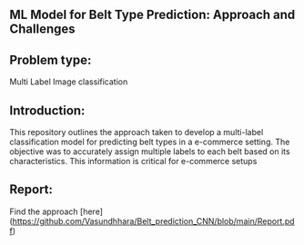 ## ML Model for Belt Type Prediction: Approach and Challenges


## Problem type:

Multi Label Image classification

## Introduction:

This repository outlines the approach taken to develop a multi-label classification model for predicting belt types in a e-commerce setting. The objective was to accurately assign multiple labels to each belt based on its characteristics. This information is critical for e-commerce setups

## Report:

Find the approach [here] (https://github.com/Vasundhhara/Belt_prediction_CNN/blob/main/Report.pdf)
